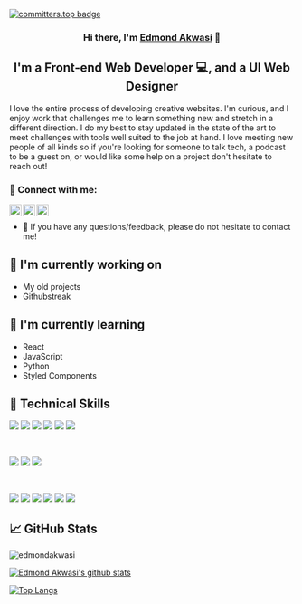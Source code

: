 [![committers.top badge](https://user-badge.committers.top/ghana_private/Edmondakwasi.svg)](https://user-badge.committers.top/ghana_private/Edmondakwasi)


<h3 align="center">
Hi there, I'm <a href="https://www.linkedin.com/in/edmondakwasi/" target="_blank" rel="noreferrer">Edmond Akwasi</a> 👋
</h3>

<h2 align="center">
I'm a Front-end Web Developer 💻, and a UI Web Designer 
</h2> 

I love the entire process of developing creative websites. I'm curious, and I enjoy work that challenges me to learn something new and stretch in a different direction. I do my best to stay updated in the state of the art to meet challenges with tools well suited to the job at hand. I love meeting new people of all kinds so if you're looking for someone to talk tech, a podcast to be a guest on, or would like some help on a project don't hesitate to reach out!

### 🤝 Connect with me:

<a href="https://www.linkedin.com/in/edmondakwasi/"><img align="left" src="https://raw.githubusercontent.com/yushi1007/yushi1007/main/images/linkedin.svg" alt="Edmond Akwasi | LinkedIn" width="21px"/></a>
<a href="https://instagram.com/edmond_akwasi1"><img align="left" src="https://raw.githubusercontent.com/yushi1007/yushi1007/main/images/instagram.svg" alt="Edmond Akwasi | Instagram" width="21px"/></a>
<a href="https://medium.com/@edmondakwasi133"><img align="left" src="https://raw.githubusercontent.com/yushi1007/yushi1007/main/images/medium.svg" alt="Edmond Akwasi | Medium" width="21px"/></a>
</br>
- 💬 If you have any questions/feedback, please do not hesitate to contact me!

## 🔭 I'm currently working on

- My old projects
- Githubstreak 

## 🌱 I'm currently learning

- React 
- JavaScript 
- Python
- Styled Components  

## 💼 Technical Skills

![](https://img.shields.io/badge/Code-React-informational?style=flat&logo=react&color=61DAFB)
![](https://img.shields.io/badge/Code-Redux-informational?style=flat&logo=Redux&color=764ABC)
![](https://img.shields.io/badge/Code-JavaScript-informational?style=flat&logo=JavaScript&color=F7DF1E)
![](https://img.shields.io/badge/Code-HTML5-informational?style=flat&logo=HTML5&color=E34F26)
![](https://img.shields.io/badge/Code-PostgreSQL-informational?style=flat&logo=PostgreSQL&color=336791)
![](https://img.shields.io/badge/Code-SQLite-informational?style=flat&logo=SQLite&color=003B57)

</br>

![](https://img.shields.io/badge/Style-Bootstrap-informational?style=flat&logo=Bootstrap&color=7952B3)
![](https://img.shields.io/badge/Style-CSS3-informational?style=flat&logo=CSS3&color=1572B6)
![](https://img.shields.io/badge/Style-styled--components-informational?style=flat&logo=styled-components&color=DB7093)


</br>

![](https://img.shields.io/badge/Tools-Figma-informational?style=flat&logo=Figma&color=F24E1E)
![](https://img.shields.io/badge/Tools-NPM-informational?style=flat&logo=NPM&color=CB3837)
![](https://img.shields.io/badge/Tools-Heroku-informational?style=flat&logo=Heroku&color=430098)
![](https://img.shields.io/badge/Tools-Netlify-informational?style=flat&logo=netlify&color=00C7B7)
![](https://img.shields.io/badge/Tools-Git-informational?style=flat&logo=Git&color=F05032)
![](https://img.shields.io/badge/Tools-GitHub-informational?style=flat&logo=GitHub&color=181717)


## 📈 GitHub Stats 

<p><img align="center" src="https://github-readme-streak-stats.herokuapp.com/?user=edmondakwasi&" alt="edmondakwasi" /></p>

[![Edmond Akwasi's github stats](https://github-readme-stats.vercel.app/api?username=Edmondakwasi)](https://github.com/Edmondakwasi)

[![Top Langs](https://github-readme-stats.vercel.app/api/top-langs/?username=Edmondakwasi&layout=compact)](https://github.com/Edmondakwasi)



